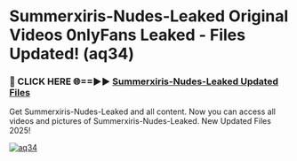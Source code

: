 # Summerxiris-Nudes-Leaked Original Videos 0nlyFans Leaked - Files Updated! (aq34)

<h3>🔴 CLICK HERE 🌐==►► <a href="https://tinyurl.com/yc6ubb5a" rel="nofollow">Summerxiris-Nudes-Leaked Updated Files</a></h3>

Get Summerxiris-Nudes-Leaked and all content. Now you can access all videos and pictures of Summerxiris-Nudes-Leaked. New Updated Files 2025!

[![aq34](https://i.imgur.com/7eu0CRL.gif)](https://tinyurl.com/yc6ubb5a)
